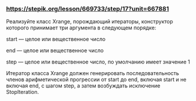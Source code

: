 ### https://stepik.org/lesson/669733/step/17?unit=667881

Реализуйте класс Xrange, порождающий итераторы, конструктор которого принимает три аргумента в следующем порядке:


start — целое или вещественное число

end — целое или вещественное число

step — целое или вещественное число, по умолчанию имеет значение 1


Итератор класса Xrange должен генерировать последовательность членов арифметической прогрессии от start до end, включая start и не включая end, с шагом step, а затем возбуждать исключение StopIteration.

